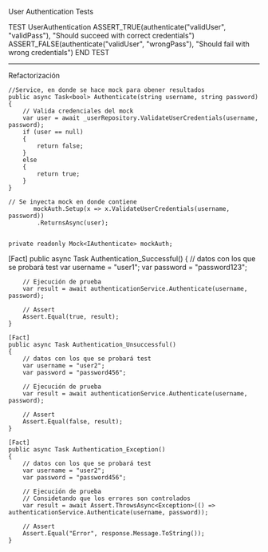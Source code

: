 User Authentication Tests

TEST UserAuthentication
  ASSERT_TRUE(authenticate("validUser", "validPass"), "Should succeed with correct credentials")
  ASSERT_FALSE(authenticate("validUser", "wrongPass"), "Should fail with wrong credentials")
END TEST

-------------------------------------------------------------------------------------------------------------
Refactorización

    //Service, en donde se hace mock para obener resultados
    public async Task<bool> Authenticate(string username, string password)
    {
        // Valida credenciales del mock
        var user = await _userRepository.ValidateUserCredentials(username, password);
        if (user == null)
        {
            return false;
        }
        else
        {
            return true;
        }
    }

    // Se inyecta mock en donde contiene
           mockAuth.Setup(x => x.ValidateUserCredentials(username, password))
            .ReturnsAsync(user);


    private readonly Mock<IAuthenticate> mockAuth;

   [Fact]
    public async Task Authentication_Successful()
    {
        // datos con los que se probará test
        var username = "user1";
        var password = "password123";

        // Ejecución de prueba
        var result = await authenticationService.Authenticate(username, password);

        // Assert
        Assert.Equal(true, result);
    }

    [Fact]
    public async Task Authentication_Unsuccessful()
    {
        // datos con los que se probará test
        var username = "user2";
        var password = "password456";

        // Ejecución de prueba
        var result = await authenticationService.Authenticate(username, password);

        // Assert
        Assert.Equal(false, result);
    }

    [Fact]
    public async Task Authentication_Exception()
    {
        // datos con los que se probará test
        var username = "user2";
        var password = "password456";

        // Ejecución de prueba
        // Considetando que los errores son controlados
        var result = await Assert.ThrowsAsync<Exception>(() => authenticationService.Authenticate(username, password));

        // Assert
        Assert.Equal("Error", response.Message.ToString());
    }
